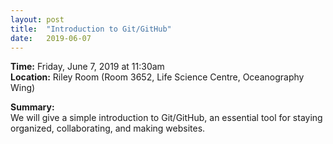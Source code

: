 ```yaml
---
layout: post
title:  "Introduction to Git/GitHub"
date:   2019-06-07
---
```


**Time:** Friday, June 7, 2019 at 11:30am  
**Location:** Riley Room (Room 3652, Life Science Centre, Oceanography Wing)  

**Summary:**  
We will give a simple introduction to Git/GitHub, an essential tool for staying
organized, collaborating, and making websites.

<!--
## Materials
Link to presentation or other materials.
Reference sheet for natbib usage: http://merkel.texture.rocks/Latex/natbib.php
-->
